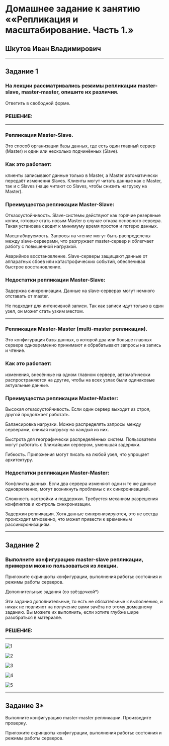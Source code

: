 # Домашнее задание к занятию ««Репликация и масштабирование. Часть 1.»

## Шкутов Иван Владимирович

---

## Задание 1

### На лекции рассматривались режимы репликации master-slave, master-master, опишите их различия.

Ответить в свободной форме.

### РЕШЕНИЕ:

---

### Репликация Master-Slave.

Это способ организации базы данных, где есть один главный сервер (Master) и один или несколько подчинённых (Slave). 

### Как это работает: 

клиенты записывают данные только в Master, а Master автоматически передаёт изменения Slaves. Клиенты могут читать данные как с Master, так и с Slaves (чаще читают со Slaves, чтобы снизить нагрузку на Master). 

### Преимущества репликации Master-Slave:

Отказоустойчивость. Slave-системы действуют как горячие резервные копии, готовые стать новым Master в случае отказа основного сервера. Такая установка сводит к минимуму время простоя и потерю данных.

Масштабируемость. Запросы на чтение могут быть распределены между slave-серверами, что разгружает master-сервер и облегчает работу с повышенной нагрузкой.

Аварийное восстановление. Slave-серверы защищают данные от аппаратных сбоев или катастрофических событий, обеспечивая быстрое восстановление.

### Недостатки репликации Master-Slave:

Задержка синхронизации. Данные на slave-серверах могут немного отставать от master.

Не подходит для интенсивной записи. Так как записи идут только в один узел, он может стать узким местом.

---

### Репликация Master-Master (multi-master репликация).

Это конфигурация базы данных, в которой два или больше главных сервера одновременно принимают и обрабатывают запросы на запись и чтение. 

### Как это работает: 

изменения, внесённые на одном главном сервере, автоматически распространяются на другие, чтобы на всех узлах были одинаковые актуальные данные. 

### Преимущества репликации Master-Master:

Высокая отказоустойчивость. Если один сервер выходит из строя, другой продолжает работать.

Балансировка нагрузки. Можно распределять запросы между серверами, снижая нагрузку на каждый из них.

Быстрота для географически распределённых систем. Пользователи могут работать с ближайшим сервером, уменьшая задержки.

Гибкость. Приложения могут писать на любой узел, что упрощает архитектуру.

### Недостатки репликации Master-Master:

Конфликты данных. Если два сервера изменяют одни и те же данные одновременно, могут возникнуть проблемы с их синхронизацией.

Сложность настройки и поддержки. Требуется механизм разрешения конфликтов и контроль синхронизации.

Задержки репликации. Хотя данные синхронизируются, это не всегда происходит мгновенно, что может привести к временным рассинхронизациям.

---

## Задание 2

### Выполните конфигурацию master-slave репликации, примером можно пользоваться из лекции.

Приложите скриншоты конфигурации, выполнения работы: состояния и режимы работы серверов.

Дополнительные задания (со звёздочкой*)

Эти задания дополнительные, то есть не обязательные к выполнению, и никак не повлияют на получение вами зачёта по этому домашнему заданию. Вы можете их выполнить, если хотите глубже шире разобраться в материале.

### РЕШЕНИЕ:

---

![1](https://github.com/Ivan-Shkutov/sdb-homeworks-12-06/blob/main/1.png)

![2](https://github.com/Ivan-Shkutov/sdb-homeworks-12-06/blob/main/2.png)

![3](https://github.com/Ivan-Shkutov/sdb-homeworks-12-06/blob/main/3.png)

![4](https://github.com/Ivan-Shkutov/sdb-homeworks-12-06/blob/main/4.png)

![5](https://github.com/Ivan-Shkutov/sdb-homeworks-12-06/blob/main/5.png)


---

## Задание 3*

Выполните конфигурацию master-master репликации. Произведите проверку.

Приложите скриншоты конфигурации, выполнения работы: состояния и режимы работы серверов.
